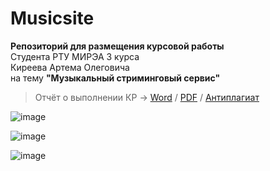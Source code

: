 # Musicsite
**Репозиторий для размещения курсовой работы**<br>Студента РТУ МИРЭА 3 курса<br>Киреева Артема Олеговича<br>на тему **"Музыкальный стриминговый сервис"**
> Отчёт о выполнении КР -> [Word](https://docs.google.com/document/d/1ulgzEMrDk7vxWItA6__Ym92_1bgJ55P1/edit?usp=sharing&ouid=100719797651582987923&rtpof=true&sd=true "Word") / [PDF](https://drive.google.com/file/d/1hlCz6059dgSnBbSISi3bKY3uzWqZvNT8/view?usp=sharing "PDF") / [Антиплагиат](https://drive.google.com/file/d/1WljYq5DJQhw0Ruc-TrPkcW8bUqv_DkiL/view?usp=sharing "Антиплагиат")


![image](https://user-images.githubusercontent.com/73386114/209476558-88e808a7-e7e6-4d75-a6be-70b39ec93b2b.png)


![image](https://user-images.githubusercontent.com/73386114/209476583-6d81fb02-e959-4c59-b811-40bd5ec601ee.png)


![image](https://user-images.githubusercontent.com/73386114/209476721-c8b8e181-bc24-47e0-a80c-89a330312990.png)
